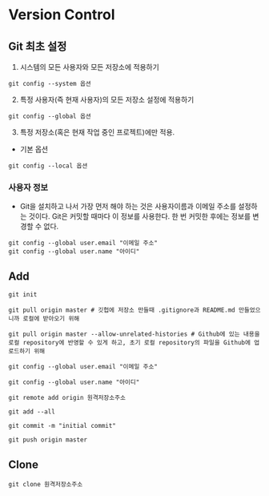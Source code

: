 # Version Control



## Git 최초 설정

1. 시스템의 모든 사용자와 모든 저장소에 적용하기
```
git config --system 옵션
```
2. 특정 사용자(즉 현재 사용자)의 모든 저장소 설정에 적용하기
```
git config --global 옵션
```
3. 특정 저장소(혹은 현재 작업 중인 프로젝트)에만 적용.
- 기본 옵션
```
git config --local 옵션
```


### 사용자 정보
- Git을 설치하고 나서 가장 먼저 해야 하는 것은 사용자이름과 이메일 주소를 설정하는 것이다. Git은 커밋할 때마다 이 정보를 사용한다. 한 번 커밋한 후에는 정보를 변경할 수 없다.

```
git config --global user.email "이메일 주소"
git config --global user.name "아이디"
```


## Add
```shell
git init

git pull origin master # 깃헙에 저장소 만들때 .gitignore과 README.md 만들었으니까 로컬에 받아오기 위해

git pull origin master --allow-unrelated-histories # Github에 있는 내용을 로컬 repository에 반영할 수 있게 하고, 초기 로컬 repository의 파일을 Github에 업로드하기 위해

git config --global user.email "이메일 주소"

git config --global user.name "아이디"

git remote add origin 원격저장소주소

git add --all

git commit -m "initial commit"

git push origin master
```


## Clone
```
git clone 원격저장소주소
```